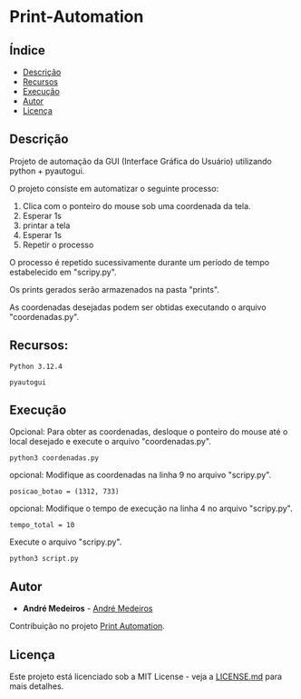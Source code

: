 # Print-Automation

## Índice
- [Descrição](#Descrição)
- [Recursos](#Recursos)
- [Execução](#Execução)
- [Autor](#Autor)
- [Licença](#Licença)

## Descrição
Projeto de automação da GUI (Interface Gráfica do Usuário) utilizando python + pyautogui.

O projeto consiste em automatizar o seguinte processo: 

1. Clica com o ponteiro do mouse sob uma coordenada da tela.
2. Esperar 1s
3. printar a tela
4. Esperar 1s
5. Repetir o processo

O processo é repetido sucessivamente durante um período de tempo estabelecido em "scripy.py".

Os prints gerados serão armazenados na pasta "prints".

As coordenadas desejadas podem ser obtidas executando o arquivo "coordenadas.py".

## Recursos:

```
Python 3.12.4

pyautogui
```
## Execução

Opcional: Para obter as coordenadas, desloque o ponteiro do mouse até o local desejado e execute o arquivo "coordenadas.py".

```
python3 coordenadas.py
```
opcional: Modifique as coordenadas na linha 9 no arquivo "scripy.py".

```
posicao_botao = (1312, 733)
```

opcional: Modifique o tempo de execução na linha 4 no arquivo "scripy.py".

```
tempo_total = 10
```

Execute o arquivo "scripy.py".

```
python3 script.py
```

## Autor

* **André Medeiros** - [André Medeiros](https://github.com/andreemedeiros)

Contribuição no projeto [Print Automation](https://github.com/andreemedeiros/Print-Automation/graphs/contributors).

## Licença
Este projeto está licenciado sob a MIT License - veja a [LICENSE.md](LICENSE.md) para mais detalhes.
